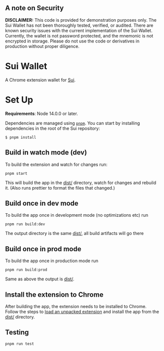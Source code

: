 ## A note on Security

**DISCLAIMER:** This code is provided for demonstration purposes only. The Sui Wallet has not been thoroughly tested, verified, or audited.
There are known security issues with the current implementation of the Sui Wallet. Currently, the wallet is not password protected, and the mnemonic is not encrypted in storage.
Please do not use the code or derivatives in production without proper diligence.

# Sui Wallet

A Chrome extension wallet for [Sui](https://sui.io).

# Set Up

**Requirements**: Node 14.0.0 or later.

Dependencies are managed using [`pnpm`](https://pnpm.io/). You can start by installing dependencies in the root of the Sui repository:

```
$ pnpm install
```

## Build in watch mode (dev)

To build the extension and watch for changes run:

```
pnpm start
```

This will build the app in the [dist/](./dist/) directory, watch for changes and rebuild it. (Also runs prettier to format the files that changed.)

## Build once in dev mode

To build the app once in development mode (no optimizations etc) run

```
pnpm run build:dev
```

The output directory is the same [dist/](./dist/), all build artifacts will go there

## Build once in prod mode

To build the app once in production mode run

```
pnpm run build:prod
```

Same as above the output is [dist/](./dist/).

## Install the extension to Chrome

After building the app, the extension needs to be installed to Chrome. Follow the steps to [load an unpacked extension](https://developer.chrome.com/docs/extensions/mv3/getstarted/#unpacked) and install the app from the [dist/](./dist/) directory.

## Testing

```
pnpm run test
```
